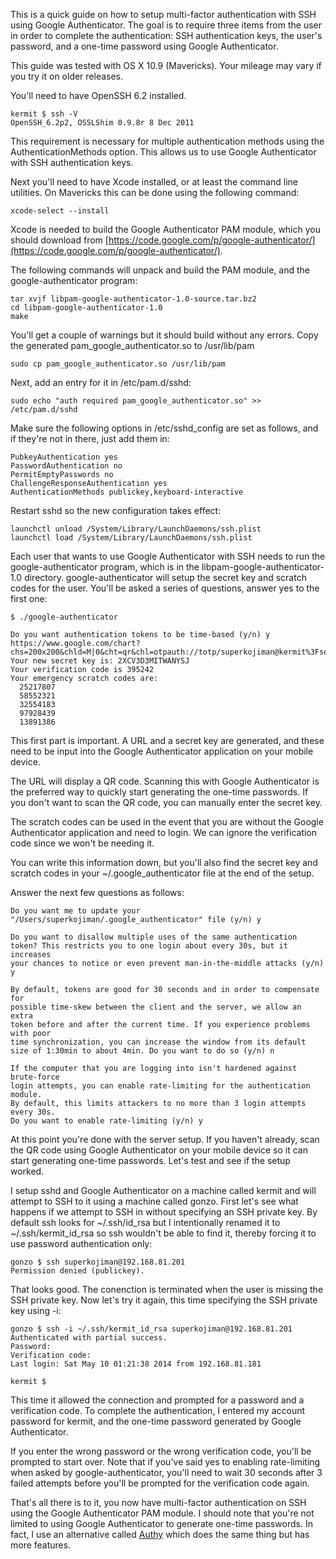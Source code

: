 This is a quick guide on how to setup multi-factor authentication with SSH using Google Authenticator. The goal is to require three items from the user in order to complete the authentication: SSH authentication keys, the user's password, and a one-time password using Google Authenticator. 

<!--more-->

This guide was tested with OS X 10.9 (Mavericks). Your mileage may vary if you try it on older releases. 

You'll need to have OpenSSH 6.2 installed. 

```
kermit $ ssh -V
OpenSSH_6.2p2, OSSLShim 0.9.8r 8 Dec 2011
```

This requirement is necessary for multiple authentication methods using the AuthenticationMethods option. This allows us to use Google Authenticator with SSH authentication keys. 

Next you'll need to have Xcode installed, or at least the command line utilities. On Mavericks this can be done using the following command: 

```
xcode-select --install 
```

Xcode is needed to build the Google Authenticator PAM module, which you should download from [https://code.google.com/p/google-authenticator/](https://code.google.com/p/google-authenticator/). 

The following commands will unpack and build the PAM module, and the google-authenticator program:

```
tar xvjf libpam-google-authenticator-1.0-source.tar.bz2
cd libpam-google-authenticator-1.0
make
```

You'll get a couple of warnings but it should build without any errors. Copy the generated pam_google_authenticator.so to /usr/lib/pam

```
sudo cp pam_google_authenticator.so /usr/lib/pam
```

Next, add an entry for it in /etc/pam.d/sshd:

```
sudo echo "auth required pam_google_authenticator.so" >> /etc/pam.d/sshd
```

Make sure the following options in /etc/sshd_config are set as follows, and if they're not in there, just add them in: 

```
PubkeyAuthentication yes
PasswordAuthentication no
PermitEmptyPasswords no
ChallengeResponseAuthentication yes
AuthenticationMethods publickey,keyboard-interactive
```

Restart sshd so the new configuration takes effect: 

```
launchctl unload /System/Library/LaunchDaemons/ssh.plist
launchctl load /System/Library/LaunchDaemons/ssh.plist
```

Each user that wants to use Google Authenticator with SSH needs to run the google-authenticator program, which is in the libpam-google-authenticator-1.0 directory. google-authenticator will setup the secret key and scratch codes for the user. You'll be asked a series of questions, answer yes to the first one: 

```
$ ./google-authenticator

Do you want authentication tokens to be time-based (y/n) y
https://www.google.com/chart?chs=200x200&chld=M|0&cht=qr&chl=otpauth://totp/superkojiman@kermit%3Fsecret%3D2XCV3D3MITWANYSJ
Your new secret key is: 2XCV3D3MITWANYSJ
Your verification code is 395242
Your emergency scratch codes are:
  25217807
  58552321
  32554183
  97928439
  13891386
```

This first part is important. A URL and a secret key are generated, and these need to be input into the Google Authenticator application on your mobile device. 

The URL will display a QR code. Scanning this with Google Authenticator is the preferred way to quickly start generating the one-time passwords. If you don't want to scan the QR code, you can manually enter the secret key. 

The scratch codes can be used in the event that you are without the Google Authenticator application and need to login. We can ignore the verification code since we won't be needing it. 

You can write this information down, but you'll also find the secret key and scratch codes in your ~/.google_authenticator file at the end of the setup. 

Answer the next few questions as follows: 

```
Do you want me to update your "/Users/superkojiman/.google_authenticator" file (y/n) y

Do you want to disallow multiple uses of the same authentication
token? This restricts you to one login about every 30s, but it increases
your chances to notice or even prevent man-in-the-middle attacks (y/n) y

By default, tokens are good for 30 seconds and in order to compensate for
possible time-skew between the client and the server, we allow an extra
token before and after the current time. If you experience problems with poor
time synchronization, you can increase the window from its default
size of 1:30min to about 4min. Do you want to do so (y/n) n

If the computer that you are logging into isn't hardened against brute-force
login attempts, you can enable rate-limiting for the authentication module.
By default, this limits attackers to no more than 3 login attempts every 30s.
Do you want to enable rate-limiting (y/n) y
```

At this point you're done with the server setup. If you haven't already, scan the QR code using Google Authenticator on your mobile device so it can start generating one-time passwords. Let's test and see if the setup worked. 

I setup sshd and Google Authenticator on a machine called kermit and will attempt to SSH to it using a machine called gonzo. First let's see what happens if we attempt to SSH in without specifying an SSH private key. By default ssh looks for ~/.ssh/id_rsa but I intentionally renamed it to ~/.ssh/kermit_id_rsa so ssh wouldn't be able to find it, thereby forcing it to use password authentication only: 

```
gonzo $ ssh superkojiman@192.168.81.201
Permission denied (publickey).
```

That looks good. The conenction is terminated when the user is missing the SSH private key. Now let's try it again, this time specifying the SSH private key using -i:

```
gonzo $ ssh -i ~/.ssh/kermit_id_rsa superkojiman@192.168.81.201
Authenticated with partial success.
Password:
Verification code:
Last login: Sat May 10 01:21:38 2014 from 192.168.81.181

kermit $
```

This time it allowed the connection and prompted for a password and a verification code. To complete the authentication, I entered my account password for kermit, and the one-time password generated by Google Authenticator. 

If you enter the wrong password or the wrong verification code, you'll be prompted to start over. Note that if you've said yes to enabling rate-limiting when asked by google-authenticator, you'll need to wait 30 seconds after 3 failed attempts before you'll be prompted for the verification code again. 

That's all there is to it, you now have multi-factor authentication on SSH using the Google Authenticator PAM module. I should note that you're not limited to using Google Authenticator to generate one-time passwords. In fact, I use an alternative called [Authy](https://www.authy.com) which does the same thing but has more features. 

